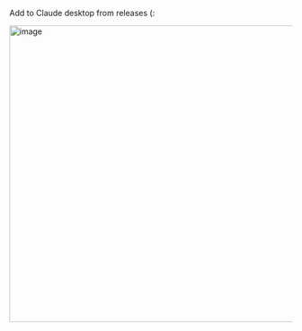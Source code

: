 Add to Claude desktop from releases (:

<img width="786" height="529" alt="image" src="https://github.com/user-attachments/assets/6273601b-d965-4d0d-bbbf-1cb8bb9d8aaa" />
